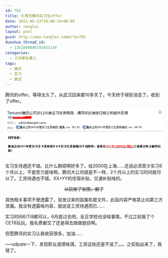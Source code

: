 ```yaml
---
id: 702
title: 久等的腾讯实习生offer
date: 2011-05-23T19:08:19+00:00
author: tanglei
layout: post
guid: http://www.tanglei.name/?p=702
duoshuo_thread_id:
  - 1351844048792453134
categories:
  - 工作那些事儿
tags:
  - 腾讯
  - 实习
  - 面试
---
```

腾讯的offer，等得太久了。从武汉回来都10多天了。今天终于得到消息了。收到了offer。

<p style="text-align: center;">
  <a href="/wp-content/uploads/2011/05/tencent-offer.png"><img class="size-medium wp-image-703 aligncenter" title="tencent-offer" src="/wp-content/uploads/2011/05/tencent-offer.png" alt="腾讯实习生offer"  /></a>
</p>

<p style="text-align: left;">
  实习生待遇还不错。比什么群硕啊好多了。给2000在上海……还说必须至少实习6个月以上，不是苦力是啥啊。腾讯大公司就是不一样，2个月以上的实习时间就可以了。工资待遇也不错。XX+YY的住宿补贴，交通补贴啥的。
</p>

<p style="text-align: center;">
  <del>以前放了张图，删了</del>
</p>

<p style="text-align: left;">
  其他相关事项不便透露了，说发过来的函属机密文件，此函内容严格禁止向第三方泄漏。我没有透露啥内容，就说说工资待遇而已……
</p>

<p style="text-align: left;">
  实习时间6/7/8都可以，6月底过去吧。反正学校也没啥事情。不过之前报了个CET6玩玩，报名费都交了还是得去做做题目啊。
</p>

<p style="text-align: left;">
  但愿腾讯的实习让我收获很多。加油……
</p>

<p style="text-align: left;">
  &#8212;&#8211;udpate一下，发现职业道德啥滴，工资这些还是不说了。。。之前贴出来了，我错了。
</p>
